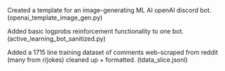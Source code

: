 Created a template for an image-generating ML AI openAI discord bot. (openai_template_image_gen.py)

Added basic logprobs reinforcement functionality to one bot. (active_learning_bot_sanitized.py) 

Added a 1715 line training dataset of comments web-scraped from reddit (many from r/jokes) cleaned up + formatted. (tdata_slice.jsonl)
